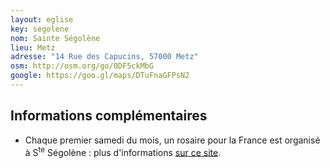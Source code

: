 ```yaml
---
layout: eglise
key: segolene
nom: Sainte Ségolène
lieu: Metz
adresse: "14 Rue des Capucins, 57000 Metz"
osm: http://osm.org/go/0DF5ckMbG
google: https://goo.gl/maps/DTuFnaGFPsN2
---
```


## Informations complémentaires

- Chaque premier samedi du mois, un rosaire pour la France est organisé à S<sup>te</sup> Ségolène : plus d'informations [sur ce site](http://rosairefrance.blogspot.fr/).
